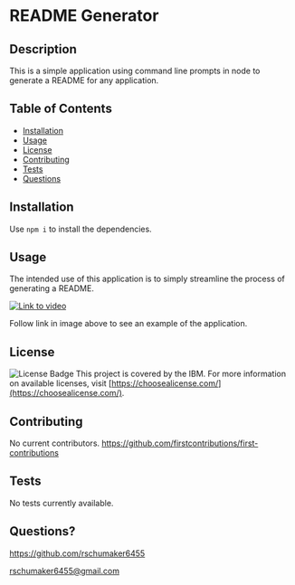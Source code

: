 # README Generator
  ## Description
  This is a simple application using command line prompts in node to generate a README for any application.
  ## Table of Contents
  * [Installation](#installation)
  * [Usage](#usage)
  * [License](#license)
  * [Contributing](#contributing)
  * [Tests](#tests)
  * [Questions](#questions)
  ## Installation
  Use `npm i` to install the dependencies.
  ## Usage
  The intended use of this application is to simply streamline the process of generating a README.

  [![Link to video](https://user-images.githubusercontent.com/63169637/91225897-24ec9e80-e6d9-11ea-8a45-b004390480f6.png)](https://youtu.be/qFTkf2MHCl8)
  
  Follow link in image above to see an example of the application.
   

  ## License
  ![License Badge](https://img.shields.io/badge/license-IBM-blue)
  This project is covered by the IBM. For more information on available licenses, visit [https://choosealicense.com/](https://choosealicense.com/).
  ## Contributing
  No current contributors.
  https://github.com/firstcontributions/first-contributions
  ## Tests
  No tests currently available.
  ## Questions?
  https://github.com/rschumaker6455
  
  rschumaker6455@gmail.com
